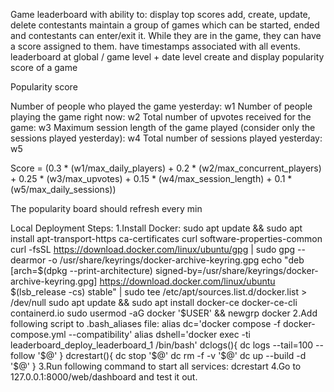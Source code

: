 
Game leaderboard with ability to:
  display top scores 
  add, create, update, delete contestants
  maintain a group of games which can be started, ended and contestants can enter/exit it. While they are in the game, they can have a score assigned to them.
  have timestamps associated with all events.
  leaderboard at global / game level + date level
  create and display popularity score of a game

Popularity score

Number of people who played the game yesterday: w1
Number of people playing the game right now: w2
Total number of upvotes received for the game: w3
Maximum session length of the game played (consider only the sessions played yesterday): w4
Total number of sessions played yesterday: w5

Score = (0.3 * (w1/max_daily_players) + 
         0.2 * (w2/max_concurrent_players) + 
         0.25 * (w3/max_upvotes) + 
         0.15 * (w4/max_session_length) + 
         0.1 * (w5/max_daily_sessions))

The popularity board should refresh every min

Local Deployment Steps:
1.Install Docker:
  sudo apt update && sudo apt install apt-transport-https ca-certificates curl software-properties-common
  curl -fsSL https://download.docker.com/linux/ubuntu/gpg | sudo gpg --dearmor -o /usr/share/keyrings/docker-archive-keyring.gpg
  echo "deb [arch=$(dpkg --print-architecture) signed-by=/usr/share/keyrings/docker-archive-keyring.gpg] https://download.docker.com/linux/ubuntu $(lsb_release -cs) stable" | sudo tee /etc/apt/sources.list.d/docker.list > /dev/null
  sudo apt update && sudo apt install docker-ce docker-ce-cli containerd.io
  sudo usermod -aG docker '\$USER' && newgrp docker
2.Add following script to .bash_aliases file:
  alias dc='docker compose -f docker-compose.yml --compatibility'
  alias dshell='docker exec -ti leaderboard_deploy_leaderboard_1 /bin/bash'
  dclogs(){
          dc logs --tail=100 --follow '\$@'
  }
  dcrestart(){
          dc stop '\$@'
          dc rm -f -v '\$@'
          dc up --build -d '\$@'
  }
3.Run following command to start all services:
  dcrestart
4.Go to 127.0.0.1:8000/web/dashboard and test it out.
